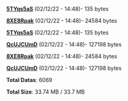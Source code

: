 [**5TYqs5aS**](/data/5TYqs5aS.txt) (02/12/22 - 14:48)- 135 bytes

[**8XE8Rpak**](/data/8XE8Rpak.txt) (02/12/22 - 14:48)- 24584 bytes

[**5TYqs5aS**](/data/5TYqs5aS.txt) (02/12/22 - 14:48)- 135 bytes

[**QcUJCUmD**](/data/QcUJCUmD.txt) (02/12/22 - 14:48)- 127198 bytes

[**8XE8Rpak**](/data/8XE8Rpak.txt) (02/12/22 - 14:48)- 24584 bytes

[**QcUJCUmD**](/data/QcUJCUmD.txt) (02/12/22 - 14:48)- 127198 bytes

**Total Datas**: 6069

**Total Size**: 33.74 MB / 33.7 MB